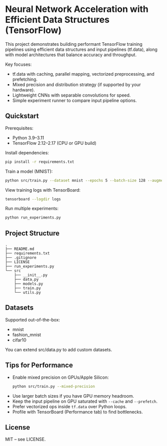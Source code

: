 # Neural Network Acceleration with Efficient Data Structures (TensorFlow)

This project demonstrates building performant TensorFlow training pipelines using efficient data structures and input pipelines (tf.data), along with model architectures that balance accuracy and throughput.

Key focuses:
- tf.data with caching, parallel mapping, vectorized preprocessing, and prefetching.
- Mixed precision and distribution strategy (if supported by your hardware).
- Lightweight CNNs with separable convolutions for speed.
- Simple experiment runner to compare input pipeline options.

## Quickstart

Prerequisites:
- Python 3.9–3.11
- TensorFlow 2.12–2.17 (CPU or GPU build)

Install dependencies:
```bash
pip install -r requirements.txt
```

Train a model (MNIST):
```bash
python src/train.py --dataset mnist --epochs 5 --batch-size 128 --augment --cache --prefetch --model separable
```

View training logs with TensorBoard:
```bash
tensorboard --logdir logs
```

Run multiple experiments:
```bash
python run_experiments.py
```

## Project Structure
```
.
├── README.md
├── requirements.txt
├── .gitignore
├── LICENSE
├── run_experiments.py
└── src
    ├── __init__.py
    ├── data.py
    ├── models.py
    ├── train.py
    └── utils.py
```

## Datasets

Supported out-of-the-box:
- mnist
- fashion_mnist
- cifar10

You can extend src/data.py to add custom datasets.

## Tips for Performance

- Enable mixed precision on GPUs/Apple Silicon:
  ```bash
  python src/train.py --mixed-precision
  ```
- Use larger batch sizes if you have GPU memory headroom.
- Keep the input pipeline on GPU saturated with `--cache` and `--prefetch`.
- Prefer vectorized ops inside `tf.data` over Python loops.
- Profile with TensorBoard (Performance tab) to find bottlenecks.

## License

MIT – see LICENSE.